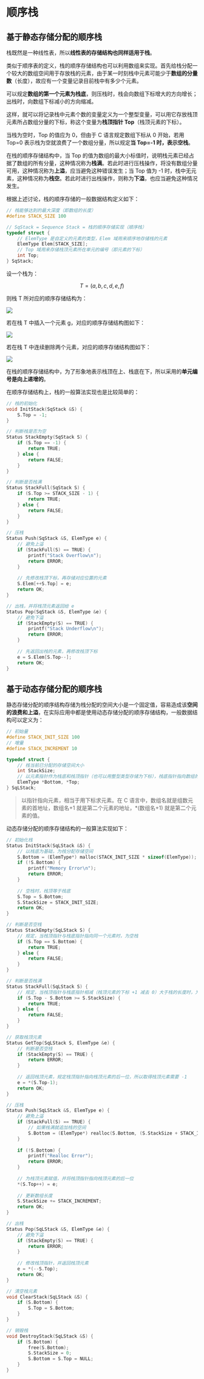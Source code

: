 # 顺序栈

## 基于静态存储分配的顺序栈

栈既然是一种线性表，所以**线性表的存储结构也同样适用于栈**。

类似于顺序表的定义，栈的顺序存储结构也可以利用数组来实现。首先给栈分配一个较大的数组空间用于存放栈的元素，由于某一时刻栈中元素可能少于**数组的分量数**（长度），故应有一个变量记录目前栈中有多少个元素。

可以规定**数组的第一个元素为栈底**，则压栈时，栈会向数组下标增大的方向增长；出栈时，向数组下标减小的方向缩减。

这样，就可以将记录栈中元素个数的变量定义为一个整型变量，可以用它存放栈顶元素所占数组分量的下标，称这个变量为**栈顶指针 Top**（栈顶元素的下标）。

当栈为空时，Top 的值应为 0，但由于 C 语言规定数组下标从 0 开始，若用 Top=0 表示栈为空就浪费了一个数组分量，所以规定**当 Top=-1 时，表示空栈**。

在栈的顺序存储结构中，当 Top 的值为数组的最大小标值时，说明栈元素已经占据了数组的所有分量，这种情况称为**栈满**。若此时进行压栈操作，将没有数组分量可用，这种情况称为**上溢**，应当避免这种错误发生；当 Top 值为 -1 时，栈中无元素，这种情况称为**栈空**。若此时进行出栈操作，则称为**下溢**，也应当避免这种情况发生。

根据上述讨论，栈的顺序存储的一般数据结构定义如下：

```c
// 栈能够达到的最大深度（即数组的长度）
#define STACK_SIZE 100

// SqStack = Sequence Stack = 栈的顺序存储实现（顺序栈）
typedef struct {
    // ElemType 是自定义的元素的类型，Elem 域用来顺序地存储栈的元素
    ElemType Elem[STACK_SIZE];
    // Top 域用来存储栈顶元素所在单元的编号（即元素的下标）
    int Top;
} SqStack;
```

设一个栈为：


$$
T=(a,b,c,d,e,f)
$$


则栈 T 所对应的顺序存储结构为：

![](./images/顺序栈.png)

若在栈 T 中插入一个元素 g，对应的顺序存储结构图如下：

![](./images/顺序栈压栈.png)

若在栈 T 中连续删除两个元素，对应的顺序存储结构图如下：

![](./images/顺序栈出栈.png)

在栈的顺序存储结构中，为了形象地表示栈顶在上、栈底在下，所以采用的**单元编号是向上递增的**。

在顺序存储结构上，栈的一般算法实现也是比较简单的：

```c
// 栈的初始化
void InitStack(SqStack &S) {
    S.Top = -1;
}

// 判断栈是否为空
Status StackEmpty(SqStack S) {
    if (S.Top == -1) {
        return TRUE;
    } else {
        return FALSE;
    }
}

// 判断是否栈满
Status StackFull(SqStack S) {
    if (S.Top >= STACK_SIZE - 1) {
        return TRUE;
    } else {
        return FALSE;
    }
}

// 压栈
Status Push(SqStack &S, ElemType e) {
    // 避免上溢
    if (StackFull(S) == TRUE) {
        printf("Stack Overflow\n");
        return ERROR;
    }
    
    // 先修改栈顶下标，再存储对应位置的元素
    S.Elem[++S.Top] = e;
    return OK;
}

// 出栈，并将栈顶元素返回给 e
Status Pop(SqStack &S, ElemType &e) {
    // 避免下溢
    if (StackEmpty(S) == TRUE) {
        printf("Stack Underflow\n");
        return ERROR;
    }
    
    // 先返回出栈的元素，再修改栈顶下标
    e = S.Elem[S.Top--];
    return OK;
}
```

## 基于动态存储分配的顺序栈

静态存储分配的顺序结构存储为栈分配的空间大小是一个固定值，容易造成该**空间的浪费和上溢**，在实际应用中都是使用动态存储分配的顺序存储结构，一般数据结构可以定义为：

```c
// 初始量
#define STACK_INIT_SIZE 100
// 增量
#define STACK_INCREMENT 10

typedef struct {
    // 栈当前已分配的存储空间大小
    int StackSize;
    // 以元素指针作为栈底和栈顶指针（也可以用整型类型存储为下标），栈底指针指向数组的首元素，栈顶指针指向栈顶元素的下一个位置
    ElemType *Bottom, *Top;
} SqLStack;
```

> 以指针指向元素，相当于用下标求元素。在 C 语言中，数组名就是组数元素的首地址，数组名+1 就是第二个元素的地址，\*(数组名+1) 就是第二个元素的值。

动态存储分配的顺序存储结构的一般算法实现如下：

```c
// 初始化栈
Status InitStack(SqLStack &S) {
    // 以栈底为基础，为栈分配存储空间
    S.Bottom = (ElemType*) malloc(STACK_INIT_SIZE * sizeof(ElemType));
    if (!S.Bottom) {
        printf("Memory Error\n");
        return ERROR;
    }
    
    // 空栈时，栈顶等于栈底
    S.Top = S.Bottom;
    S.StackSize = STACK_INIT_SIZE;
    return OK;
}

// 判断是否空栈
Status StackEmpty(SqLStack S) {
    // 规定，当栈顶指针与栈底指针指向同一个元素时，为空栈
    if (S.Top == S.Bottom) {
        return TRUE;
    } else {
        return FALSE;
    }
}

// 判断是否栈满
Status StackFull(SqLStack S) {
    // 规定，当栈顶指针与栈底指针相减（栈顶元素的下标 +1 减去 0）大于栈的长度时，为栈满
    if (S.Top - S.Bottom >= S.StackSize) {
        return TRUE;
    } else {
        return FALSE;
    }
}

// 获取栈顶元素
Status GetTop(SqLStack S, ElemType &e) {
    // 判断是否空栈
    if (StackEmpty(S) == TRUE) {
        return ERROR;
    }
    
    // 返回栈顶元素，规定栈顶指针指向栈顶元素的后一位，所以取得栈顶元素需要 -1
    e = *(S.Top-1);
    return OK;
}

// 压栈
Status Push(SqLStack &S, ElemType e) {
    // 避免上溢
    if (StackFull(S) == TRUE) {
        // 如果栈满就追加栈的空间
        S.Bottom = (ElemType*) realloc(S.Bottom, (S.StackSize + STACK_INCREMENT) * sizeof(ElemType));
    }
    
    if (!S.Bottom) {
        printf("Realloc Error");
        return ERROR;
    }
    
    // 为栈顶元素赋值，并将栈顶指针指向栈顶元素的后一位
    *(S.Top++) = e;
    
    // 更新数组长度
    S.StackSize += STACK_INCREMENT;
    return OK;
}

// 出栈
Status Pop(SqLStack &S, ElemType &e) {
    // 避免下溢
    if (StackEmpty(S) == TRUE) {
        return ERROR;
    }
    
    // 修改栈顶指针，并返回栈顶元素
    e = *(--S.Top);
    return OK;
}

// 清空栈元素
void ClearStack(SqLStack &S) {
    if (S.Bottom) {
        S.Top = S.Bottom;
    }
}

// 销毁栈
void DestroyStack(SqLStack &S) {
    if (S.Bottom) {
        free(S.Bottom);
        S.StackSize = 0;
        S.Bottom = S.Top = NULL;
    }
}
```
